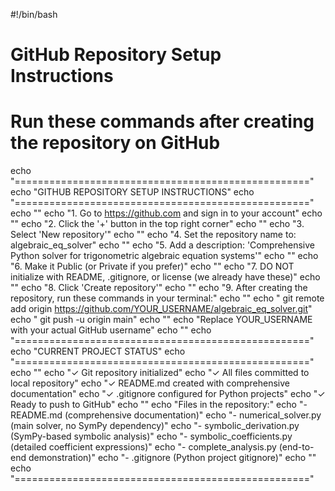 #!/bin/bash
# GitHub Repository Setup Instructions
# Run these commands after creating the repository on GitHub

echo "==================================================="
echo "GITHUB REPOSITORY SETUP INSTRUCTIONS"
echo "==================================================="
echo ""
echo "1. Go to https://github.com and sign in to your account"
echo ""
echo "2. Click the '+' button in the top right corner"
echo ""
echo "3. Select 'New repository'"
echo ""
echo "4. Set the repository name to: algebraic_eq_solver"
echo ""
echo "5. Add a description: 'Comprehensive Python solver for trigonometric algebraic equation systems'"
echo ""
echo "6. Make it Public (or Private if you prefer)"
echo ""
echo "7. DO NOT initialize with README, .gitignore, or license (we already have these)"
echo ""
echo "8. Click 'Create repository'"
echo ""
echo "9. After creating the repository, run these commands in your terminal:"
echo ""
echo "   git remote add origin https://github.com/YOUR_USERNAME/algebraic_eq_solver.git"
echo "   git push -u origin main"
echo ""
echo "Replace YOUR_USERNAME with your actual GitHub username"
echo ""
echo "==================================================="
echo "CURRENT PROJECT STATUS"
echo "==================================================="
echo ""
echo "✓ Git repository initialized"
echo "✓ All files committed to local repository"
echo "✓ README.md created with comprehensive documentation"
echo "✓ .gitignore configured for Python projects"
echo "✓ Ready to push to GitHub"
echo ""
echo "Files in the repository:"
echo "- README.md (comprehensive documentation)"
echo "- numerical_solver.py (main solver, no SymPy dependency)"
echo "- symbolic_derivation.py (SymPy-based symbolic analysis)"
echo "- symbolic_coefficients.py (detailed coefficient expressions)"
echo "- complete_analysis.py (end-to-end demonstration)"
echo "- .gitignore (Python project gitignore)"
echo ""
echo "==================================================="
